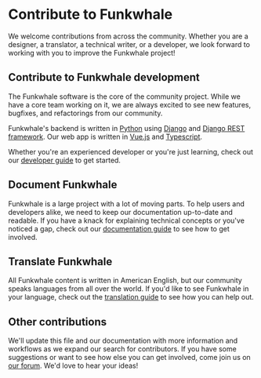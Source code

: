 # Contribute to Funkwhale

We welcome contributions from across the community. Whether you are a designer, a translator, a technical writer, or a developer, we look forward to working with you to improve the Funkwhale project!

## Contribute to Funkwhale development

The Funkwhale software is the core of the community project. While we have a core team working on it, we are always excited to see new features, bugfixes, and refactorings from our community.

Funkwhale's backend is written in [Python](https://www.python.org/) using [Django](https://www.djangoproject.com) and [Django REST framework](https://www.django-rest-framework.org/). Our web app is written in [Vue.js](https://vuejs.org/) and [Typescript](https://typescriptlang.org).

Whether you're an experienced developer or you're just learning, check out our [developer guide](https://docs.funkwhale.audio/developer/index.html) to get started.

## Document Funkwhale

Funkwhale is a large project with a lot of moving parts. To help users and developers alike, we need to keep our documentation up-to-date and readable. If you have a knack for explaining technical concepts or you've noticed a gap, check out our [documentation guide](https://docs.funkwhale.audio/documentation/index.html) to see how to get involved.

## Translate Funkwhale

All Funkwhale content is written in American English, but our community speaks languages from all over the world. If you'd like to see Funkwhale in your language, check out the [translation guide](https://docs.funkwhale.audio/translators.html) to see how you can help out.

## Other contributions

We'll update this file and our documentation with more information and workflows as we expand our search for contributors. If you have some suggestions or want to see how else you can get involved, come join us on [our forum](https://forum.funkwhale.audio). We'd love to hear your ideas!
